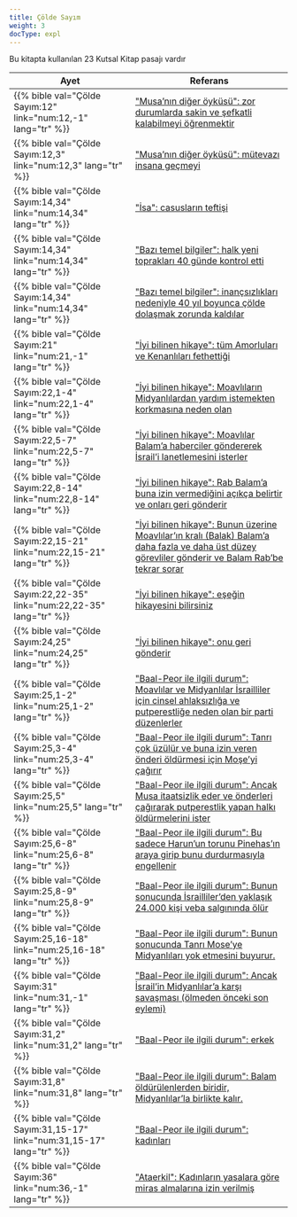 ```yaml
---
title: Çölde Sayım
weight: 3
docType: expl
---
```


Bu kitapta kullanılan 23 Kutsal Kitap pasajı vardır

| Ayet | Referans |
|-------|-----------|
| {{% bible val="Çölde Sayım:12" link="num:12,-1" lang="tr" %}} | ["Musa’nın diğer öyküsü": zor durumlarda sakin ve şefkatli kalabilmeyi öğrenmektir](/expl/bible/exodus/the-birth-of-moses#3d63) |
| {{% bible val="Çölde Sayım:12,3" link="num:12,3" lang="tr" %}} | ["Musa’nın diğer öyküsü": mütevazı insana geçmeyi](/expl/bible/exodus/the-birth-of-moses#3d63) |
| {{% bible val="Çölde Sayım:14,34" link="num:14,34" lang="tr" %}} | ["İsa": casusların teftişi](/appl/background/overview/2#3318) |
| {{% bible val="Çölde Sayım:14,34" link="num:14,34" lang="tr" %}} | ["Bazı temel bilgiler": halk yeni toprakları 40 günde kontrol etti](/expl/content/beasts/666-the-number-of-the-beast#bdd5) |
| {{% bible val="Çölde Sayım:14,34" link="num:14,34" lang="tr" %}} | ["Bazı temel bilgiler": inançsızlıkları nedeniyle 40 yıl boyunca çölde dolaşmak zorunda kaldılar](/expl/content/beasts/666-the-number-of-the-beast#bdd5) |
| {{% bible val="Çölde Sayım:21" link="num:21,-1" lang="tr" %}} | ["İyi bilinen hikaye": tüm Amorluları ve Kenanlıları fethettiği](/expl/bible/keyword/the-story-of-balaam#81bf) |
| {{% bible val="Çölde Sayım:22,1-4" link="num:22,1-4" lang="tr" %}} | ["İyi bilinen hikaye": Moavlıların Midyanlılardan yardım istemekten korkmasına neden olan](/expl/bible/keyword/the-story-of-balaam#81bf) |
| {{% bible val="Çölde Sayım:22,5-7" link="num:22,5-7" lang="tr" %}} | ["İyi bilinen hikaye": Moavlılar Balam’a haberciler göndererek İsrail’i lanetlemesini isterler](/expl/bible/keyword/the-story-of-balaam#81bf) |
| {{% bible val="Çölde Sayım:22,8-14" link="num:22,8-14" lang="tr" %}} | ["İyi bilinen hikaye": Rab Balam’a buna izin vermediğini açıkça belirtir ve onları geri gönderir](/expl/bible/keyword/the-story-of-balaam#81bf) |
| {{% bible val="Çölde Sayım:22,15-21" link="num:22,15-21" lang="tr" %}} | ["İyi bilinen hikaye": Bunun üzerine Moavlılar’ın kralı (Balak) Balam’a daha fazla ve daha üst düzey görevliler gönderir ve Balam Rab’be tekrar sorar](/expl/bible/keyword/the-story-of-balaam#81bf) |
| {{% bible val="Çölde Sayım:22,22-35" link="num:22,22-35" lang="tr" %}} | ["İyi bilinen hikaye":  eşeğin hikayesini bilirsiniz](/expl/bible/keyword/the-story-of-balaam#81bf) |
| {{% bible val="Çölde Sayım:24,25" link="num:24,25" lang="tr" %}} | ["İyi bilinen hikaye": onu geri gönderir](/expl/bible/keyword/the-story-of-balaam#81bf) |
| {{% bible val="Çölde Sayım:25,1-2" link="num:25,1-2" lang="tr" %}} | ["Baal-Peor ile ilgili durum": Moavlılar ve Midyanlılar İsrailliler için cinsel ahlaksızlığa ve putperestliğe neden olan bir parti düzenlerler](/expl/bible/keyword/the-story-of-balaam#ce04) |
| {{% bible val="Çölde Sayım:25,3-4" link="num:25,3-4" lang="tr" %}} | ["Baal-Peor ile ilgili durum": Tanrı çok üzülür ve buna izin veren önderi öldürmesi için Moşe’yi çağırır](/expl/bible/keyword/the-story-of-balaam#ce04) |
| {{% bible val="Çölde Sayım:25,5" link="num:25,5" lang="tr" %}} | ["Baal-Peor ile ilgili durum": Ancak Musa itaatsizlik eder ve önderleri çağırarak putperestlik yapan halkı öldürmelerini ister](/expl/bible/keyword/the-story-of-balaam#ce04) |
| {{% bible val="Çölde Sayım:25,6-8" link="num:25,6-8" lang="tr" %}} | ["Baal-Peor ile ilgili durum": Bu sadece Harun’un torunu Pinehas’ın araya girip bunu durdurmasıyla engellenir](/expl/bible/keyword/the-story-of-balaam#ce04) |
| {{% bible val="Çölde Sayım:25,8-9" link="num:25,8-9" lang="tr" %}} | ["Baal-Peor ile ilgili durum": Bunun sonucunda İsrailliler’den yaklaşık 24.000 kişi veba salgınında ölür](/expl/bible/keyword/the-story-of-balaam#ce04) |
| {{% bible val="Çölde Sayım:25,16-18" link="num:25,16-18" lang="tr" %}} | ["Baal-Peor ile ilgili durum": Bunun sonucunda Tanrı Mose’ye Midyanlıları yok etmesini buyurur.](/expl/bible/keyword/the-story-of-balaam#ce04) |
| {{% bible val="Çölde Sayım:31" link="num:31,-1" lang="tr" %}} | ["Baal-Peor ile ilgili durum": Ancak İsrail’in Midyanlılar’a karşı savaşması (ölmeden önceki son eylemi) ](/expl/bible/keyword/the-story-of-balaam#ce04) |
| {{% bible val="Çölde Sayım:31,2" link="num:31,2" lang="tr" %}} | ["Baal-Peor ile ilgili durum": erkek](/expl/bible/keyword/the-story-of-balaam#ce04) |
| {{% bible val="Çölde Sayım:31,8" link="num:31,8" lang="tr" %}} | ["Baal-Peor ile ilgili durum": Balam öldürülenlerden biridir, Midyanlılar’la birlikte kalır.](/expl/bible/keyword/the-story-of-balaam#ce04) |
| {{% bible val="Çölde Sayım:31,15-17" link="num:31,15-17" lang="tr" %}} | ["Baal-Peor ile ilgili durum": kadınları](/expl/bible/keyword/the-story-of-balaam#ce04) |
| {{% bible val="Çölde Sayım:36" link="num:36,-1" lang="tr" %}} | ["Ataerkil": Kadınların yasalara göre miras almalarına izin verilmiş](/expl/background/israel/the-role-of-family-in-the-bible#3a5d) |
